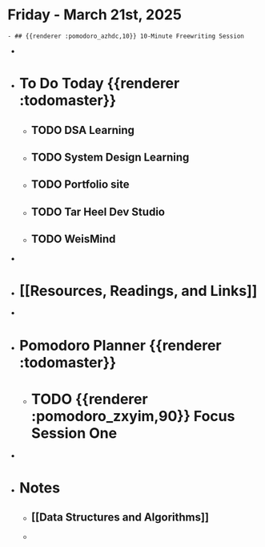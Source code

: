 # Friday - March 21st, 2025
	- ## {{renderer :pomodoro_azhdc,10}} 10-Minute Freewriting Session
-
- # To Do Today {{renderer :todomaster}}
	- ## TODO DSA Learning
	- ## TODO System Design Learning
	- ## TODO Portfolio site
	- ## TODO Tar Heel Dev Studio
	- ## TODO WeisMind
-
- # [[Resources, Readings, and Links]]
-
- # Pomodoro Planner {{renderer :todomaster}}
	- # TODO {{renderer :pomodoro_zxyim,90}} Focus Session One
-
- # Notes
	- ## [[Data Structures and Algorithms]]
	-